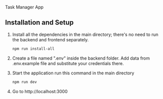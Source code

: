 Task Manager App
## Installation and Setup
1. Install all the dependencies in the main directory; there's no need to run the backend and frontend separately.

   ```sh
   npm run install-all
   ```

2. Create a file named ".env" inside the backend folder. Add data from .env.example file and substitute your credentials there.

3. Start the application run this command in the main directory

   ```sh
   npm run dev
   ```

4. Go to http://localhost:3000

